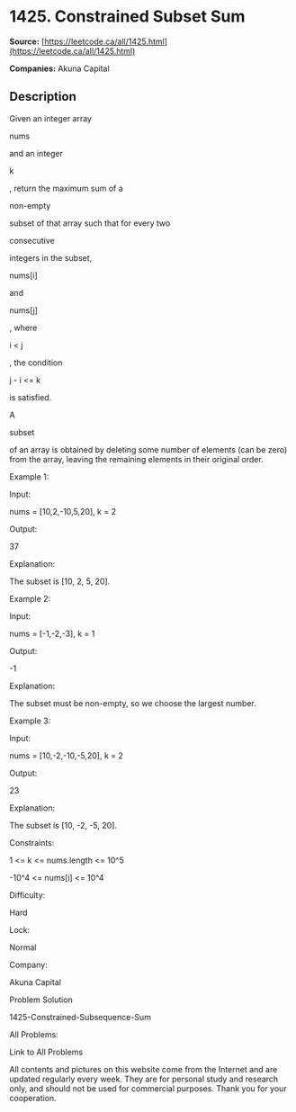 # 1425. Constrained Subset Sum

**Source:** [https://leetcode.ca/all/1425.html](https://leetcode.ca/all/1425.html)

**Companies:** Akuna Capital

## Description

Given an integer array

nums

and an integer

k

,
            return the maximum sum of a

non-empty

subset of that array such that
            for every two

consecutive

integers in the subset,

nums[i]

and

nums[j]

,
            where

i < j

, the condition

j - i <= k

is
            satisfied.

A

subset

of an array is obtained by deleting some number of
                elements (can be zero) from the array, leaving the remaining elements in their
                original order.

Example 1:

Input:

nums = [10,2,-10,5,20], k = 2

Output:

37

Explanation:

The subset is [10, 2, 5, 20].

Example 2:

Input:

nums = [-1,-2,-3], k = 1

Output:

-1

Explanation:

The subset must be non-empty, so we choose the largest number.

Example 3:

Input:

nums = [10,-2,-10,-5,20], k = 2

Output:

23

Explanation:

The subset is [10, -2, -5, 20].

Constraints:

1 <= k <= nums.length <= 10^5

-10^4 <= nums[i] <= 10^4

Difficulty:

Hard

Lock:

Normal

Company:

Akuna Capital

Problem Solution

1425-Constrained-Subsequence-Sum

All Problems:

Link to All Problems

All contents and pictures on this website come from the Internet and are updated regularly every week. They are for personal study and research only, and should not be used for commercial purposes. Thank you for your cooperation.

